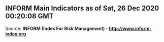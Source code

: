 ## INFORM Main Indicators as of Sat, 26 Dec 2020 00:20:08 GMT

Source: **INFORM (Index For Risk Management) - http://www.inform-index.org**